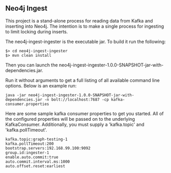 Neo4j Ingest
------------

This project is a stand-alone process for reading data from Kafka and inserting into Neo4j. The intention is to make a single process for ingesting to limit locking during inserts.

The neo4j-ingest-ingester is the executable jar. To build it run the following:

    $> cd neo4j-ingest-ingester
    $> mvn clean install 

Then you can launch the neo4j-ingest-ingester-1.0.0-SNAPSHOT-jar-with-dependencies.jar.

Run it without arguments to get a full listing of all available command line options. Below is an example run:

    java -jar neo4j-ingest-ingester-1.0.0-SNAPSHOT-jar-with-dependencies.jar -n bolt://localhost:7687 -cp kafka-consumer.properties
    
Here are some sample kafka consumer properties to get you started. All of the configured properties will be passed on to the underlying KafkaConsumer. Additionally, you must supply a 'kafka.topic' and 'kafka.pollTimeout'.

    kafka.topic:graph-testing-1
    kafka.pollTimeout:200
    bootstrap.servers:192.168.99.100:9092
    group.id:ingester-1
    enable.auto.commit:true
    auto.commit.interval.ms:1000
    auto.offset.reset:earliest
